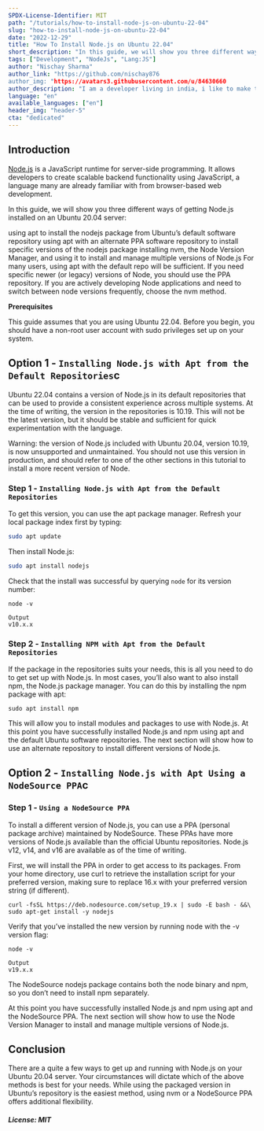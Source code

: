 ```yaml
---
SPDX-License-Identifier: MIT
path: "/tutorials/how-to-install-node-js-on-ubuntu-22-04"
slug: "how-to-install-node-js-on-ubuntu-22-04"
date: "2022-12-29"
title: "How To Install Node.js on Ubuntu 22.04"
short_description: "In this guide, we will show you three different ways of getting Node.js installed on an Ubuntu 20.04 server: using apt to install the nodejs package from Ubuntu's default software repository, using apt with an alternate PPA software repository to install specific versions of the nodejs package, and installing the Node Version Manager and using it to install and manage multiple versions of Node.js"
tags: ["Development", "NodeJs", "Lang:JS"]
author: "Nischay Sharma"
author_link: "https://github.com/nischay876
author_img: "https://avatars3.githubusercontent.com/u/84630660
author_description: "I am a developer living in india, i like to make tech related blogs"
language: "en"
available_languages: ["en"]
header_img: "header-5"
cta: "dedicated"
---
```


## Introduction

[Node.js](https://nodejs.org/) is a JavaScript runtime for server-side programming. It allows developers to create scalable backend functionality using JavaScript, a language many are already familiar with from browser-based web development.

In this guide, we will show you three different ways of getting Node.js installed on an Ubuntu 20.04 server:

using apt to install the nodejs package from Ubuntu’s default software repository
using apt with an alternate PPA software repository to install specific versions of the nodejs package
installing nvm, the Node Version Manager, and using it to install and manage multiple versions of Node.js
For many users, using apt with the default repo will be sufficient. If you need specific newer (or legacy) versions of Node, you should use the PPA repository. If you are actively developing Node applications and need to switch between node versions frequently, choose the nvm method.

**Prerequisites**

This guide assumes that you are using Ubuntu 22.04. Before you begin, you should have a non-root user account with sudo privileges set up on your system. 
## Option 1 - `Installing Node.js with Apt from the Default Repositories`c

Ubuntu 22.04 contains a version of Node.js in its default repositories that can be used to provide a consistent experience across multiple systems. At the time of writing, the version in the repositories is 10.19. This will not be the latest version, but it should be stable and sufficient for quick experimentation with the language.

Warning: the version of Node.js included with Ubuntu 20.04, version 10.19, is now unsupported and unmaintained. You should not use this version in production, and should refer to one of the other sections in this tutorial to install a more recent version of Node.

### Step 1 - `Installing Node.js with Apt from the Default Repositories`

To get this version, you can use the apt package manager. Refresh your local package index first by typing:
```bash
sudo apt update
```

Then install Node.js:
```bash
sudo apt install nodejs
```

Check that the install was successful by querying `node` for its version number:
```
node -v
```
```
Output
v10.x.x
```
### Step 2 - `Installing NPM with Apt from the Default Repositories`

If the package in the repositories suits your needs, this is all you need to do to get set up with Node.js. In most cases, you’ll also want to also install npm, the Node.js package manager. You can do this by installing the npm package with apt:
```
sudo apt install npm
```

This will allow you to install modules and packages to use with Node.js.
At this point you have successfully installed Node.js and npm using apt and the default Ubuntu software repositories. The next section will show how to use an alternate repository to install different versions of Node.js.

## Option 2 - `Installing Node.js with Apt Using a NodeSource PPA`c
### Step 1 - `Using a NodeSource PPA`

To install a different version of Node.js, you can use a PPA (personal package archive) maintained by NodeSource. These PPAs have more versions of Node.js available than the official Ubuntu repositories. Node.js v12, v14, and v16 are available as of the time of writing.

First, we will install the PPA in order to get access to its packages. From your home directory, use curl to retrieve the installation script for your preferred version, making sure to replace 16.x with your preferred version string (if different).
```
curl -fsSL https://deb.nodesource.com/setup_19.x | sudo -E bash - &&\
sudo apt-get install -y nodejs
```

Verify that you’ve installed the new version by running node with the -v version flag:
```
node -v
```
```
Output
v19.x.x
```
The NodeSource nodejs package contains both the node binary and npm, so you don’t need to install npm separately.

At this point you have successfully installed Node.js and npm using apt and the NodeSource PPA. The next section will show how to use the Node Version Manager to install and manage multiple versions of Node.js.


## Conclusion

There are a quite a few ways to get up and running with Node.js on your Ubuntu 20.04 server. Your circumstances will dictate which of the above methods is best for your needs. While using the packaged version in Ubuntu’s repository is the easiest method, using nvm or a NodeSource PPA offers additional flexibility.

##### License: MIT

<!--

Contributor's Certificate of Origin

By making a contribution to this project, I certify that:

(a) The contribution was created in whole or in part by me and I have
    the right to submit it under the license indicated in the file; or

(b) The contribution is based upon previous work that, to the best of my
    knowledge, is covered under an appropriate license and I have the
    right under that license to submit that work with modifications,
    whether created in whole or in part by me, under the same license
    (unless I am permitted to submit under a different license), as
    indicated in the file; or

(c) The contribution was provided directly to me by some other person
    who certified (a), (b) or (c) and I have not modified it.

(d) I understand and agree that this project and the contribution are
    public and that a record of the contribution (including all personal
    information I submit with it, including my sign-off) is maintained
    indefinitely and may be redistributed consistent with this project
    or the license(s) involved.

Signed-off-by: nischay876@gmail.com

-->

